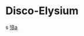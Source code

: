 # Disco-Elysium
s
[!Ba](https://64.media.tumblr.com/1cd90c4887588dc514a329c9a4b67b46/05ebda33b8189dc5-56/s500x750/139c0b87b243f47598f72c37bb9af23ce1a5dc86.gif)
